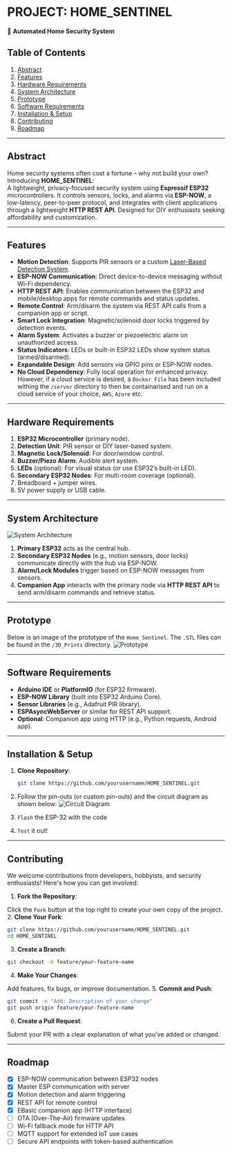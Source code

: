 # PROJECT: HOME_SENTINEL  
🏡 **Automated Home Security System**
## Table of Contents  
1. [Abstract](#abstract)  
2. [Features](#features)  
3. [Hardware Requirements](#hardware-requirements)  
4. [System Architecture](#system-architecture)  
5. [Prototype](#prototype)  
6. [Software Requirements](#software-requirements)  
7. [Installation & Setup](#installation--setup)  
8. [Contributing](#contributing)  
9. [Roadmap](#roadmap)  

---

## Abstract  
Home security systems often cost a fortune – why not build your own? Introducing **HOME_SENTINEL**:  
A lightweight, privacy-focused security system using **Espressif ESP32** microcontrollers. It controls sensors, locks, and alarms via **ESP-NOW**, a low-latency, peer-to-peer protocol, and integrates with client applications through a lightweight **HTTP REST API**. Designed for DIY enthusiasts seeking affordability and customization.

---

## Features  
- **Motion Detection**: Supports PIR sensors or a custom [Laser-Based Detection System](https://github.com/Minibunny14/Laser-Based-Obstruction-Detection-System).  
- **ESP-NOW Communication**: Direct device-to-device messaging without Wi-Fi dependency.  
- **HTTP REST API**: Enables communication between the ESP32 and mobile/desktop apps for remote commands and status updates.  
- **Remote Control**: Arm/disarm the system via REST API calls from a companion app or script.  
- **Smart Lock Integration**: Magnetic/solenoid door locks triggered by detection events.  
- **Alarm System**: Activates a buzzer or piezoelectric alarm on unauthorized access.  
- **Status Indicators**: LEDs or built-in ESP32 LEDs show system status (armed/disarmed).  
- **Expandable Design**: Add sensors via GPIO pins or ESP-NOW nodes.  
- **No Cloud Dependency**: Fully local operation for enhanced privacy. However, if a cloud service is desired, a `Docker File` has been included withing the `/server` directory to then be containarised and run on a cloud service of your choice, `AWS`, `Azure` etc. 

---

## Hardware Requirements  
1. **ESP32 Microcontroller** (primary node).  
2. **Detection Unit**: PIR sensor or DIY laser-based system.  
3. **Magnetic Lock/Solenoid**: For door/window control.  
4. **Buzzer/Piezo Alarm**: Audible alert system.  
5. **LEDs** (optional): For visual status (or use ESP32’s built-in LED).  
6. **Secondary ESP32 Nodes**: For multi-room coverage (optional).  
7. Breadboard + jumper wires.  
8. 5V power supply or USB cable.  

---

## System Architecture  
![System Architecture]( ./Images/HomeSentinelNetworkArchetechture.drawio.png)  

1. **Primary ESP32** acts as the central hub.  
2. **Secondary ESP32 Nodes** (e.g., motion sensors, door locks) communicate directly with the hub via ESP-NOW.  
3. **Alarm/Lock Modules** trigger based on ESP-NOW messages from sensors.  
4. **Companion App** interacts with the primary node via **HTTP REST API** to send arm/disarm commands and retrieve status.


---
## Prototype
Below is an image of the prototype of the `Home Sentinel`. The `.STL` files can be found in the `/3D_Prints` directory.
![Prototype]( ./Images/HomeSentinel_Box.jpg)  

---

## Software Requirements  
- **Arduino IDE** or **PlatformIO** (for ESP32 firmware).  
- **ESP-NOW Library** (built into ESP32 Arduino Core).  
- **Sensor Libraries** (e.g., Adafruit PIR library).  
- **ESPAsyncWebServer** or similar for REST API support.  
- **Optional**: Companion app using HTTP (e.g., Python requests, Android app).  

---

## Installation & Setup  
1. **Clone Repository**:  
   ```bash  
   git clone https://github.com/yourusername/HOME_SENTINEL.git 
   ```
2. Follow the pin-outs (or custom pin-outs) and the circuit diagram as shown below:
 ![Circuit Diagram]( ./Images/Home_Sentinel_Circuit_Diagram.drawio.png)

3. `Flash` the ESP-32 with the code

4. `Test` it out! 
---

## Contributing

We welcome contributions from developers, hobbyists, and security enthusiasts! Here's how you can get involved:

1. **Fork the Repository**:

Click the `Fork` button at the top right to create your own copy of the project.
2. **Clone Your Fork**:
```bash
git clone https://github.com/yourusername/HOME_SENTINEL.git
cd HOME_SENTINEL
```
3. **Create a Branch**:
```bash
git checkout -b feature/your-feature-name
```
4. **Make Your Changes**:

Add features, fix bugs, or improve documentation.
5. **Commit and Push**:
```bash
git commit -m "Add: Description of your change"
git push origin feature/your-feature-name
```
6. **Create a Pull Request**:

Submit your PR with a clear explanation of what you’ve added or changed.

---

## Roadmap
- [x] ESP-NOW communication between ESP32 nodes
- [x] Master ESP communication with server
- [x] Motion detection and alarm triggering
- [x] REST API for remote control
- [x] EBasic companion app (HTTP interface)
- [ ] OTA (Over-The-Air) firmware updates
- [ ] Wi-Fi fallback mode for HTTP API
- [ ] MQTT support for extended IoT use cases
- [ ] Secure API endpoints with token-based authentication
